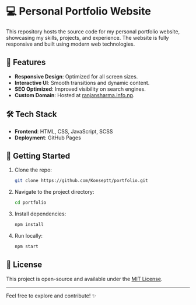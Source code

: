 # 💻 Personal Portfolio Website

This repository hosts the source code for my personal portfolio website, showcasing my skills, projects, and experience. The website is fully responsive and built using modern web technologies.

## 🌟 Features

- **Responsive Design**: Optimized for all screen sizes.
- **Interactive UI**: Smooth transitions and dynamic content.
- **SEO Optimized**: Improved visibility on search engines.
- **Custom Domain**: Hosted at [ranjansharma.info.np](https://ranjansharma.info.np/).

## 🛠️ Tech Stack

- **Frontend**: HTML, CSS, JavaScript, SCSS
- **Deployment**: GitHub Pages

## 🚀 Getting Started

1. Clone the repo:
   ```bash
   git clone https://github.com/Konseptt/portfolio.git
   ```
2. Navigate to the project directory:
   ```bash
   cd portfolio
   ```
3. Install dependencies:
   ```bash
   npm install
   ```
4. Run locally:
   ```bash
   npm start
   ```

## 📄 License

This project is open-source and available under the [MIT License](LICENSE).

---

Feel free to explore and contribute! ✨
